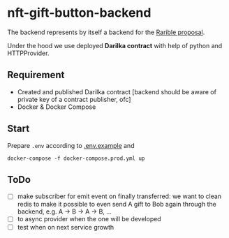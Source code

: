 # nft-gift-button-backend

The backend represents by itself a backend for the [Rarible proposal](https://gov.rarible.org/t/nft-gift-button-grant-proposal/263).

Under the hood we use deployed **Darilka contract** with help of python and HTTPProvider. 

## Requirement
- Created and published Darilka contract [backend should be aware of private key of a contract publisher, ofc]
- Docker & Docker Compose

## Start
Prepare `.env` according to [.env.example](.env.example) and
```
docker-compose -f docker-compose.prod.yml up
```

## ToDo
- [ ] make subscriber for emit event on finally transferred: 
we want to clean redis to make it possible to even send A gift to Bob again through the backend, e.g. A -> B -> A -> B, ... 
- [ ] to async provider when the one will be developed
- [ ] test when on next service growth
